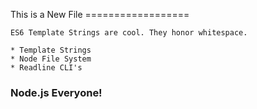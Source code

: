 This is a New File
    ==================

    ES6 Template Strings are cool. They honor whitespace.
    
    * Template Strings
    * Node File System
    * Readline CLI's

### Node.js Everyone!